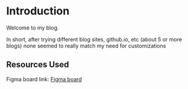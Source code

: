 # Introduction

Welcome to my blog.

In short, after trying different blog sites, github.io, etc (about 5 or more blogs) none seemed to really match my need for customizations

## Resources Used

Figma board link: [Figma board](https://www.figma.com/file/lujMfR5mrjFEsAGckIq0lE/Untitled?node-id=0%3A1)
